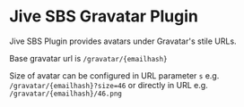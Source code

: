 Jive SBS Gravatar Plugin 
========================

Jive SBS Plugin provides avatars under Gravatar's stile URLs.

Base gravatar url is `/gravatar/{emailhash}`

Size of avatar can be configured in URL parameter `s` e.g. `/gravatar/{emailhash}?size=46` or directly in URL e.g. `/gravatar/{emailhash}/46.png`
